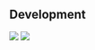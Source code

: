 ## Development
<img src="https://img.shields.io/badge/node.js-%23339933.svg?&style=for-the-badge&logo=node.js&logoColor=white" /> 	<img src="https://img.shields.io/badge/python-%233776AB.svg?&style=for-the-badge&logo=python&logoColor=white" />

<!--
**Nasangjoon/Nasangjoon** is a ✨ _special_ ✨ repository because its `README.md` (this file) appears on your GitHub profile.

Here are some ideas to get you started:

<img src="https://img.shields.io/badge/node.js-%23339933.svg?&style=for-the-badge&logo=node.js&logoColor=white" />
